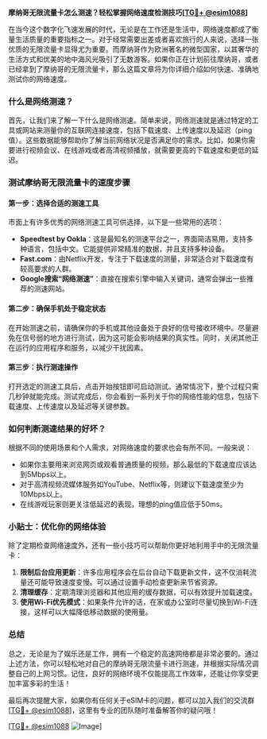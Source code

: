 **摩纳哥无限流量卡怎么测速？轻松掌握网络速度检测技巧[[TG💪+ @esim1088](https://t.me/s/esim1088)]**

在当今这个数字化飞速发展的时代，无论是在工作还是生活中，网络速度都成了衡量生活质量的重要指标之一。对于经常需要出差或者喜欢旅行的人来说，选择一张优质的无限流量卡显得尤为重要。而摩纳哥作为欧洲著名的微型国家，以其奢华的生活方式和优美的地中海风光吸引了无数游客。如果你正在计划前往摩纳哥，或者已经拿到了摩纳哥的无限流量卡，那么这篇文章将为你详细介绍如何快速、准确地测试你的网络速度。

### 什么是网络测速？

首先，让我们来了解一下什么是网络测速。简单来说，网络测速就是通过特定的工具或网站来测量你的互联网连接速度，包括下载速度、上传速度以及延迟（ping值）。这些数据能够帮助你了解当前网络状况是否满足你的需求。比如，如果你需要进行视频会议、在线游戏或者高清视频播放，就需要更高的下载速度和更低的延迟。

### 测试摩纳哥无限流量卡的速度步骤

#### 第一步：选择合适的测速工具

市面上有许多优秀的网络测速工具可供选择，以下是一些常用的选项：

- **Speedtest by Ookla**：这是最知名的测速平台之一，界面简洁易用，支持多种语言，包括中文。它能提供非常精准的数据，并且支持多种设备。
- **Fast.com**：由Netflix开发，专注于下载速度的测量，非常适合对下载速度有较高要求的人群。
- **Google搜索“网络测速”**：直接在搜索引擎中输入关键词，通常会弹出一些推荐的测速网站。

#### 第二步：确保手机处于稳定状态

在开始测速之前，请确保你的手机或其他设备处于良好的信号接收环境中。尽量避免在信号弱的地方进行测试，因为这可能会影响结果的真实性。同时，关闭其他正在运行的应用程序和服务，以减少干扰因素。

#### 第三步：执行测速操作

打开选定的测速工具后，点击开始按钮即可启动测试。通常情况下，整个过程只需几秒钟就能完成。测试完成后，你会看到一系列关于你的网络性能的信息，包括下载速度、上传速度以及延迟等关键参数。

### 如何判断测速结果的好坏？

根据不同的使用场景和个人需求，对网络速度的要求也会有所不同。一般来说：

- 如果你主要用来浏览网页或观看普通质量的视频，那么最低的下载速度应该达到5Mbps以上。
- 对于高清视频流媒体服务如YouTube、Netflix等，则建议下载速度至少为10Mbps以上。
- 在线游戏玩家则更关注低延迟的表现，理想的ping值应低于50ms。

### 小贴士：优化你的网络体验

除了定期检查网络速度外，还有一些小技巧可以帮助你更好地利用手中的无限流量卡：

1. **限制后台应用更新**：许多应用程序会在后台自动下载更新文件，这不仅消耗流量还可能导致速度变慢。可以通过设置手动检查更新来节省资源。
2. **清理缓存**：定期清理浏览器和其他应用的缓存数据，可以有效提升加载速度。
3. **使用Wi-Fi优先模式**：如果条件允许的话，在家或办公室时尽量切换到Wi-Fi连接，这样可以大幅降低移动数据的使用量。

### 总结

总之，无论是为了娱乐还是工作，拥有一个稳定的高速网络都是非常必要的。通过上述方法，你可以轻松地对自己的摩纳哥无限流量卡进行测速，并根据实际情况调整自己的上网习惯。记住，良好的网络环境不仅能提高工作效率，还能让你享受更加丰富多彩的生活！

最后再次提醒大家，如果你有任何关于eSIM卡的问题，都可以加入我们的交流群[[TG💪+ @esim1088](https://t.me/s/esim1088)]，这里有专业的团队随时准备解答你的疑问哦！

[[TG💪+ @esim1088](https://t.me/s/esim1088) ![Image](https://i.postimg.cc/4NQfJmqS/Snipaste-2025-05-13-00-14-12.png)]